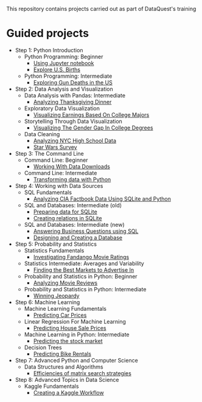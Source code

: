This repository contains projects carried out as part of DataQuest's training

# Guided projects

* Step 1: Python Introduction
    * Python Programming: Beginner
        * [Using Jupyter notebook](DataScientist/Step1_PythonIntro/1_PythonBeginner/project1/UsingJupyterNotebook.ipynb)
        * [Explore U.S. Births](DataScientist/Step1_PythonIntro/1_PythonBeginner/project2/ExploreUsBirths.ipynb)
    * Python Programming: Intermediate
        * [Exploring Gun Deaths in the US](DataScientist/Step1_PythonIntro/2_PythonIntermediate/project1/ExploringGunDeathsInTheUS.ipynb)
* Step 2: Data Analysis and Visualization
    * Data Analysis with Pandas: Intermediate
        * [Analyzing Thanksgiving Dinner](DataScientist/Step2_DataAnalVis/1_pandas/project1/AnalyzingThanksgivingDinner.ipynb)
    * Exploratory Data Visualization
        * [Visualizing Earnings Based On College Majors](DataScientist/Step2_DataAnalVis/2_dataAnalVis/project1/Visualizing_Earnings_Based_On_College_Majors.ipynb)
    * Storytelling Through Data Visualization
        * [Visualizing The Gender Gap In College Degrees](DataScientist/Step2_DataAnalVis/3_StorytellingThroughDataVisualization/project1/VisualizingTheGenderGapInCollegeDegrees.ipynb)
    * Data Cleaning
        * [Analyzing NYC High School Data](DataScientist/Step2_DataAnalVis/4_DataCleaning/project1/AnalyzingNYCHighSchoolData.ipynb)
        * [Star Wars Survey](DataScientist/Step2_DataAnalVis/4_DataCleaning/project2/StarWarsSurvey.ipynb)
* Step 3: The Command Line
    * Command Line: Beginner
        * [Working With Data Downloads](DataScientist/Step3_TheCommandLine/1_CommandLine-Beginner/project1/WorkingWithDataDownloads.ipynb)
    * Command Line: Intermediate
        * [Transforming data with Python](DataScientist/Step3_TheCommandLine/2_CommandLine-Intermediate/project1/TransformingDataWithPython.ipynb)
* Step 4: Working with Data Sources
    * SQL Fundamentals
        * [Analyzing CIA Factbook Data Using SQLite and Python](DataScientist/Step4_WorkingWithDataSources/2_SQLfundamentals/project1/AnalyzingCIAfactbookDataUsingSQLiteAndPython.ipynb)
    * SQL and Databases: Intermediate (old)
        * [Preparing data for SQLite](DataScientist/Step4_WorkingWithDataSources/3_SQLAndDatabases-Intermediate/project1/PreparingDataForSQLite.ipynb)
        * [Creating relations in SQLite](DataScientist/Step4_WorkingWithDataSources/3_SQLAndDatabases-Intermediate/project2/CreatingRelationsInSQLite.ipynb)
    * SQL and Databases: Intermediate (new)
        * [Answering Business Questions using SQL](DataScientist/Step4_WorkingWithDataSources/2_SQLIntermediate-TableRelationsAndJoins/project1/AnsweringBusinessQuestionsUsingSQL.ipynb)
        * [Designing and Creating a Database](DataScientist/Step4_WorkingWithDataSources/2_SQLIntermediate-TableRelationsAndJoins/project2/DesigningAndCreatingDatabase.ipynb)
* Step 5: Probability and Statistics
    * Statistics Fundamentals
        * [Investigating Fandango Movie Ratings](DataScientist/Step5_ProbabilityAndStatistics/1_StatisticsFundamentals/project1/InvestigatingFandangoMovieRatings.ipynb)
    * Statistics Intermediate: Averages and Variability
        * [Finding the Best Markets to Advertise In](DataScientist/Step5_ProbabilityAndStatistics/2_StatisticsIntermediate-AveragesAndVariability/project1/FindingTheBestMarketsToAdvertiseIn.ipynb)
    * Probability and Statistics in Python: Beginner
        * [Analyzing Movie Reviews](DataScientist/Step5_ProbabilityAndStatistics/Old_1_ProbabilityAndStatisticsInPython-Beginner/project1/AnalyzingMovieReviews.ipynb)
    * Probability and Statistics in Python: Intermediate
        * [Winning Jeopardy](DataScientist/Step5_ProbabilityAndStatistics/3_ProbabilityAndStatisticsInPython-Intermediate/project1/WinningJeopardy.ipynb)
* Step 6: Machine Learning
    * Machine Learning Fundamentals
        * [Predicting Car Prices](DataScientist/Step6_MachineLearning/1_MachineLearningFundamentals/project1/PredictingCarPrices.ipynb)
    * Linear Regression For Machine Learning
        * [Predicting House Sale Prices](DataScientist/Step6_MachineLearning/4_LinearRegressionForMachineLearning/project1/PredictingHouseSalePrices.ipynb)
    * Machine Learning in Python: Intermediate
        * [Predicting the stock market](DataScientist/Step6_MachineLearning/5_MachineLearningInPython-Intermediate/project1/PredictingTheStockMarket.ipynb)
    * Decision Trees
        * [Predicting Bike Rentals](DataScientist/Step6_MachineLearning/6_DecisionTrees/project1/PredictingBikeRentals.ipynb)
* Step 7: Advanced Python and Computer Science
    * Data Structures and Algorithms
        * [Efficiencies of matrix search strategies](DataScientist/Step7_AdvancedPythonAndComputerScience/1_DataStructuresAndAlgorithms/project1/EfficienciesOfMatrixSearchStrategies.ipynb)
* Step 8: Advanced Topics in Data Science
    * Kaggle Fundamentals
        * [Creating a Kaggle Workflow](DataScientist/Step8_AdvancedTopicsInDataScience/1_KaggleFundamentals/project1/CreatingAkaggleWorkflow.ipynb)